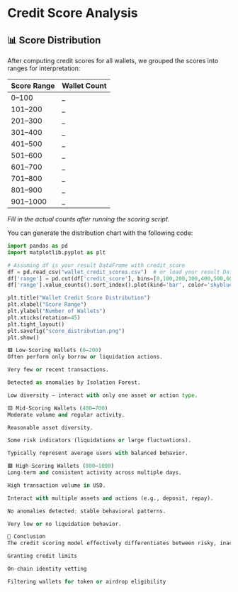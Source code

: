 # Credit Score Analysis

## 📊 Score Distribution

After computing credit scores for all wallets, we grouped the scores into ranges for interpretation:

| Score Range | Wallet Count |
|-------------|--------------|
| 0–100       | _            |
| 101–200     | _            |
| 201–300     | _            |
| 301–400     | _            |
| 401–500     | _            |
| 501–600     | _            |
| 601–700     | _            |
| 701–800     | _            |
| 801–900     | _            |
| 901–1000    | _            |

_Fill in the actual counts after running the scoring script._

You can generate the distribution chart with the following code:

```python
import pandas as pd
import matplotlib.pyplot as plt

# Assuming df is your result DataFrame with credit_score
df = pd.read_csv("wallet_credit_scores.csv")  # or load your result DataFrame
df['range'] = pd.cut(df['credit_score'], bins=[0,100,200,300,400,500,600,700,800,900,1000])
df['range'].value_counts().sort_index().plot(kind='bar', color='skyblue', edgecolor='black')

plt.title("Wallet Credit Score Distribution")
plt.xlabel("Score Range")
plt.ylabel("Number of Wallets")
plt.xticks(rotation=45)
plt.tight_layout()
plt.savefig("score_distribution.png")
plt.show()

🟥 Low-Scoring Wallets (0–200)
Often perform only borrow or liquidation actions.

Very few or recent transactions.

Detected as anomalies by Isolation Forest.

Low diversity — interact with only one asset or action type.

🟨 Mid-Scoring Wallets (400–700)
Moderate volume and regular activity.

Reasonable asset diversity.

Some risk indicators (liquidations or large fluctuations).

Typically represent average users with balanced behavior.

🟩 High-Scoring Wallets (800–1000)
Long-term and consistent activity across multiple days.

High transaction volume in USD.

Interact with multiple assets and actions (e.g., deposit, repay).

No anomalies detected; stable behavioral patterns.

Very low or no liquidation behavior.

📌 Conclusion
The credit scoring model effectively differentiates between risky, inactive wallets and those showing consistent, low-risk, and high-volume usage. This scoring can help in:

Granting credit limits

On-chain identity vetting

Filtering wallets for token or airdrop eligibility
